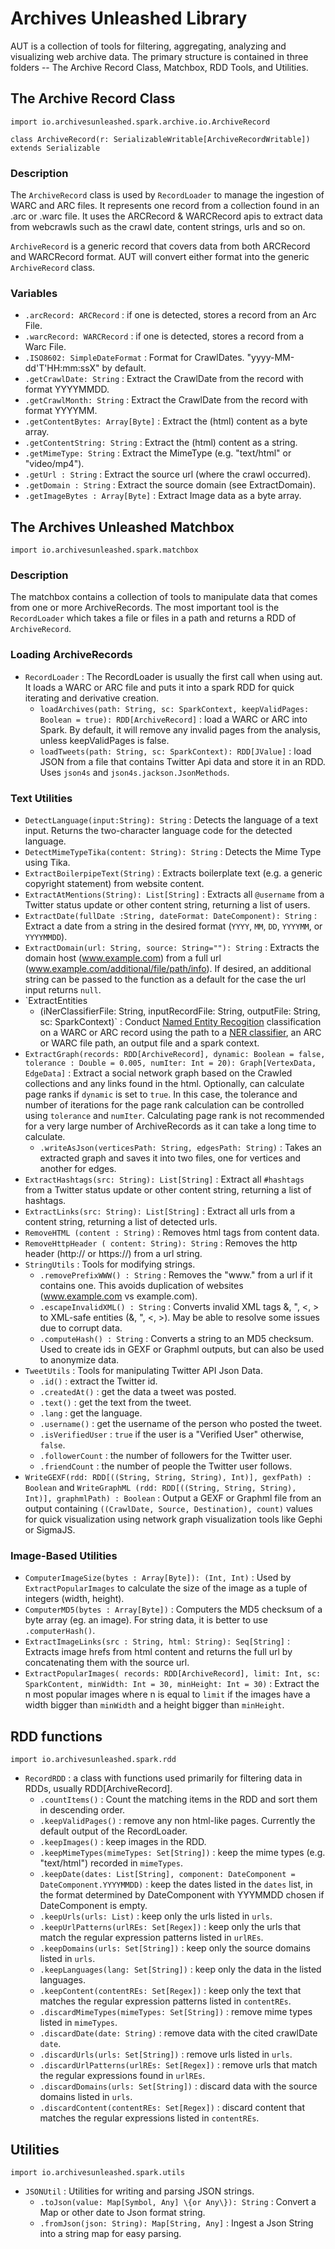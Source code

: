 # Archives Unleashed Library

AUT is a collection of tools for filtering, aggregating, analyzing and
visualizing web archive data. The primary structure is contained in three
folders -- The Archive Record Class, Matchbox, RDD Tools, and Utilities.

## The Archive Record Class

`import io.archivesunleashed.spark.archive.io.ArchiveRecord`

`class ArchiveRecord(r: SerializableWritable[ArchiveRecordWritable]) extends Serializable`

### Description

The `ArchiveRecord` class is used by `RecordLoader` to manage the ingestion of
WARC and ARC files.  It represents one record from a collection found in an .arc
or .warc file. It uses the ARCRecord & WARCRecord apis to extract data from
webcrawls such as the crawl date, content strings, urls and so on.

`ArchiveRecord` is a generic record that covers data from both ARCRecord and
WARCRecord format.  AUT will convert either format into the generic `ArchiveRecord`
class.

### Variables

- `.arcRecord: ARCRecord` : if one is detected, stores a record from an Arc File.
- `.warcRecord: WARCRecord` : if one is detected, stores a record from a Warc File.
- `.ISO8602: SimpleDateFormat` : Format for CrawlDates. \"yyyy\-MM\-dd\'T\'HH:mm:ssX\" by default.
- `.getCrawlDate: String` : Extract the CrawlDate from the record with format YYYYMMDD.
- `.getCrawlMonth: String` : Extract the CrawlDate from the record with format YYYYMM.
- `.getContentBytes: Array[Byte]` : Extract the (html) content as a byte array.
- `.getContentString: String` : Extract the (html) content as a string.
- `.getMimeType: String` : Extract the MimeType (e.g. "text/html" or "video/mp4").
- `.getUrl : String` : Extract the source url (where the crawl occurred).
- `.getDomain : String` : Extract the source domain (see ExtractDomain).
- `.getImageBytes : Array[Byte]` : Extract Image data as a byte array.

## The Archives Unleashed Matchbox

`import io.archivesunleashed.spark.matchbox`

### Description

The matchbox contains a collection of tools to manipulate data that comes from
one or more ArchiveRecords.  The most important tool is the `RecordLoader` which takes a
file or files in a path and returns a RDD of `ArchiveRecord`.

### Loading ArchiveRecords

- `RecordLoader` : The RecordLoader is usually the first call when using aut. It loads a WARC or ARC file and puts it into a spark RDD for quick iterating and derivative creation.
    * `loadArchives(path: String, sc: SparkContext, keepValidPages: Boolean = true): RDD[ArchiveRecord]` : load a WARC or ARC into Spark. By default, it will remove any invalid pages from the analysis, unless keepValidPages is false.
    * `loadTweets(path: String, sc: SparkContext): RDD[JValue]` : load JSON from a file that contains Twitter Api data and store it in an RDD.  Uses `json4s` and `json4s.jackson.JsonMethods`.

### Text Utilities

- `DetectLanguage(input:String): String` : Detects the language of a text input. Returns the two-character language code for the detected language.
- `DetectMimeTypeTika(content: String): String` : Detects the Mime Type using Tika.
- `ExtractBoilerpipeText(String)` : Extracts boilerplate text (e.g. a generic copyright statement)
from website content.
- `ExtractAtMentions(String): List[String]` : Extracts all `@username` from a Twitter status update or other content string, returning a list of users.
- `ExtractDate(fullDate :String, dateFormat: DateComponent): String` : Extract a date from a string in the desired format (`YYYY`, `MM`, `DD`, `YYYYMM`, or `YYYYMMDD`).
- `ExtractDomain(url: String, source: String=""): String` : Extracts the domain host (www.example.com)
from a full url (www.example.com/additional/file/path/info).  If desired, an additional string
can be passed to the function as a default for the case the url input returns `null`.
- `ExtractEntities
    * (iNerClassifierFile: String, inputRecordFile: String, outputFile: String, sc: SparkContext)` : Conduct [Named Entity Recogition](https://nlp.stanford.edu/software/CRF-NER.html) classification on a WARC or ARC record using the path to a [NER classifier](https://stanfordnlp.github.io/CoreNLP/), an ARC or WARC file path, an output file and a spark context.  
- `ExtractGraph(records: RDD[ArchiveRecord], dynamic: Boolean = false, tolerance : Double = 0.005, numIter: Int = 20): Graph[VertexData, EdgeData]` : Extract a social network graph based on the Crawled collections and any links found in the html. Optionally, can calculate page ranks if `dynamic` is set to `true`. In this case, the tolerance and number of iterations for the page rank calculation can be controlled using `tolerance` and `numIter`. Calculating page rank is not recommended for a very large number of ArchiveRecords as it can take a long time to calculate.
    * `.writeAsJson(verticesPath: String, edgesPath: String)` : Takes an extracted graph and saves it into two files, one for vertices and another for edges.
- `ExtractHashtags(src: String): List[String]` : Extract all `#hashtags` from a Twitter status update or other content string, returning a list of hashtags.
- `ExtractLinks(src: String): List[String]` : Extract all urls from a content string, returning a list of detected urls.
- `RemoveHTML (content : String)` : Removes html tags from content data.
- `RemoveHttpHeader ( content: String): String` : Removes the http header (http:// or https://) from a url string.
- `StringUtils` : Tools for modifying strings.
    * `.removePrefixWWW() : String` : Removes the "www." from a url if it contains one.  This avoids duplication of websites (www.example.com vs example.com).
    * `.escapeInvalidXML() : String` : Converts invalid XML tags \&, \", \<, \> to XML-safe entities (&amp;, &quot;, &lt;, &gt;). May be able to resolve some issues due to corrupt data.
    * `.computeHash() : String` : Converts a string to an MD5 checksum.  Used to create ids in GEXF or Graphml outputs, but can also be used to anonymize data.
- `TweetUtils` : Tools for manipulating Twitter API Json Data.
    * `.id()` : extract the Twitter id.
    * `.createdAt()` : get the data a tweet was posted.
    * `.text()` : get the text from the tweet.
    * `.lang` : get the language.
    * `.username()` : get the username of the person who posted the tweet.
    * `.isVerifiedUser` : `true` if the user is a "Verified User" otherwise, `false`.
    * `.followerCount` : the number of followers for the Twitter user.
    * `.friendCount` : the number of people the Twitter user follows.
- `WriteGEXF(rdd: RDD[((String, String, String), Int)], gexfPath) : Boolean` and `WriteGraphML (rdd: RDD[((String, String, String), Int)], graphmlPath) : Boolean` : Output a GEXF or Graphml file from an output containing `((CrawlDate, Source, Destination), count)` values for quick visualization using network graph visualization tools like Gephi or SigmaJS.

### Image-Based Utilities

- `ComputerImageSize(bytes : Array[Byte]): (Int, Int)` : Used by `ExtractPopularImages` to calculate the size of the image as a tuple of integers (width, height).
- `ComputerMD5(bytes : Array[Byte])` : Computers the MD5 checksum of a byte array (eg. an image).  For string data, it is better to use `.computerHash()`.
- `ExtractImageLinks(src : String, html: String): Seq[String]` : Extracts image hrefs from html content and returns the full url by concatenating them with the source url.
- `ExtractPopularImages( records: RDD[ArchiveRecord], limit: Int, sc: SparkContent, minWidth: Int = 30, minHeight: Int = 30)` : Extract the n most popular images where n is equal to `limit` if the images have a width bigger than `minWidth` and a height bigger than `minHeight`.

## RDD functions

`import io.archivesunleashed.spark.rdd`

- `RecordRDD` : a class with functions used primarily for filtering data in RDDs, usually RDD[ArchiveRecord].
    * `.countItems()` : Count the matching items in the RDD and sort them in descending order.
    * `.keepValidPages()` : remove any non html-like pages.  Currently the default output of the RecordLoader.
    * `.keepImages()` : keep images in the RDD.
    * `.keepMimeTypes(mimeTypes: Set[String])` : keep the mime types (e.g. "text/html") recorded in `mimeTypes`.
    * `.keepDate(dates: List[String], component: DateComponent = DateComponent.YYYYMMDD)` : keep the dates listed in the `dates` list, in the format determined by DateComponent with YYYMMDD chosen if DateComponent is empty.
    * `.keepUrls(urls: List)` : keep only the urls listed in `urls`.
    * `.keepUrlPatterns(urlREs: Set[Regex])` : keep only the urls that match the regular expression patterns listed in `urlREs`.
    * `.keepDomains(urls: Set[String])` : keep only the source domains listed in `urls`.
    * `.keepLanguages(lang: Set[String])` : keep only the data in the listed languages.
    * `.keepContent(contentREs: Set[Regex])` : keep only the text that matches the regular expression patterns listed in `contentREs`.
    * `.discardMimeTypes(mimeTypes: Set[String])` : remove mime types listed in `mimeTypes`.
    * `.discardDate(date: String)` : remove data with the cited crawlDate `date`.
    * `.discardUrls(urls: Set[String])` : remove urls listed in `urls`.
    * `.discardUrlPatterns(urlREs: Set[Regex])` : remove urls that match the regular expressions found in `urlREs`.
    * `.discardDomains(urls: Set[String])` : discard data with the source domains listed in `urls`.
    * `.discardContent(contentREs: Set[Regex])` : discard content that matches the regular expressions listed in `contentREs`.

## Utilities

`import io.archivesunleashed.spark.utils`

- `JSONUtil` : Utilities for writing and parsing JSON strings.
    * `.toJson(value: Map[Symbol, Any] \{or Any\}): String` : Convert a Map or other date to Json format string.
    * `.fromJson(json: String): Map[String, Any]` : Ingest a Json String into a string map for easy parsing.
